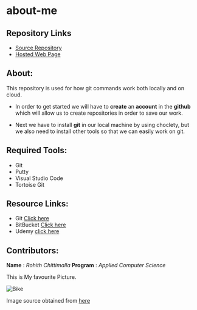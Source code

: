 # about-me

## Repository Links

* [Source Repository](https://github.com/rohith0696/about-me)
* [Hosted Web Page](https://rohith0696.github.io/about-me/)

## About:
This repository is used for how git commands work both locally and on cloud.

* In order to get started we will have to **create** an **account** in the **github**  which will allow us to create repositories in order to save our work.

* Next we have to install **git** in our local machine by using choclety, but we also need to install other tools so that we can easily work on git.


## Required Tools:

* Git
* Putty
* Visual Studio Code
* Tortoise Git

## Resource Links:

* Git
    [Click here](https://try.github.io/)
* BitBucket
    [Click here](https://www.atlassian.com/git/tutorials/learn-git-with-bitbucket-cloud)
* Udemy
    [click here](https://www.udemy.com/courses/search/?src=ukw&q=git)

## Contributors:

 **Name** : *Rohith Chittimalla*
 **Program** : *Applied Computer Science*


 This is My favourite Picture.

 ![Bike](https://i.ytimg.com/vi/YPdNd2eHgF4/maxresdefault.jpg)

 Image source obtained from [here](https://www.google.com/url?sa=i&url=https%3A%2F%2Fwww.youtube.com%2Fwatch%3Fv%3DYPdNd2eHgF4&psig=AOvVaw2P0xkeEq1y4JnZVaR3XIKy&ust=1580521218864000&source=images&cd=vfe&ved=0CAMQjB1qFwoTCJiylcjarOcCFQAAAAAdAAAAABAD)

 
